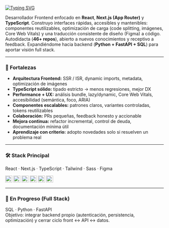 <!-- ===================== -->
<!-- VERSIÓN A: ENRIQUECIDA COMPATIBLE (SIN inline styles) -->
<!-- ===================== -->

[![Typing SVG](https://readme-typing-svg.demolab.com?font=Inter&weight=600&size=30&duration=3400&pause=800&color=EB3A24&width=750&lines=Hola%2C+soy+Gian;Frontend+Developer+%5BReact+%2F+Next.js%5D;Performance+%7C+Accesibilidad+%7C+Escalabilidad;Aprendizaje+continuo+y+feedback+abierto)](https://github.com/GianBaeza)

Desarrollador Frontend enfocado en **React**, **Next.js (App Router)** y **TypeScript**. Construyo interfaces rápidas, accesibles y mantenibles: componentes reutilizables, optimización de carga (code splitting, imágenes, Core Web Vitals) y una traducción consistente de diseño (Figma) a código. Autodidacta (**46+ repos**), abierto a nuevos conocimientos y receptivo a feedback. Expandiéndome hacia backend (**Python + FastAPI + SQL**) para aportar visión full stack.

---

### 🔧 Fortalezas
- **Arquitectura Frontend:** SSR / ISR, dynamic imports, metadata, optimización de imágenes  
- **TypeScript sólido:** tipado estricto → menos regresiones, mejor DX  
- **Performance + UX:** análisis bundle, lazy/dynamic, Core Web Vitals, accesibilidad (semántica, foco, ARIA)  
- **Componentes escalables:** patrones claros, variantes controladas, tokens reutilizables  
- **Colaboración:** PRs pequeñas, feedback honesto y accionable  
- **Mejora continua:** refactor incremental, control de deuda, documentación mínima útil  
- **Aprendizaje con criterio:** adopto novedades solo si resuelven un problema real  

---

### 🛠 Stack Principal
React · Next.js · TypeScript · Tailwind · Sass · Figma

<p>
  <img src="https://img.shields.io/badge/React-20232A?logo=react&logoColor=61DAFB&labelColor=20232A" height="22" />
  <img src="https://img.shields.io/badge/Next.js-000000?logo=nextdotjs&logoColor=FFFFFF" height="22" />
  <img src="https://img.shields.io/badge/TypeScript-3178C6?logo=typescript&logoColor=FFFFFF" height="22" />
  <img src="https://img.shields.io/badge/Tailwind-0F172A?logo=tailwindcss&logoColor=38BDF8" height="22" />
  <img src="https://img.shields.io/badge/Sass-CC6699?logo=sass&logoColor=FFFFFF" height="22" />
  <img src="https://img.shields.io/badge/Figma-1C1E26?logo=figma&logoColor=F24E1E" height="22" />
</p>

---

### 🧭 En Progreso (Full Stack)
SQL · Python · FastAPI  
Objetivo: integrar backend propio (autenticación, persistencia, optimización) y cerrar ciclo front ↔ API ↔ datos.



